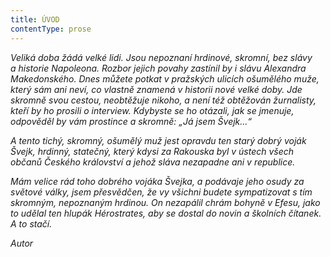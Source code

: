```yaml
---
title: ÚVOD
contentType: prose
---
```


_Veliká doba žádá velké lidi. Jsou nepoznaní hrdinové, skromní, bez slávy a historie Napoleona. Rozbor jejich povahy zastínil by i slávu Alexandra Makedonského. Dnes můžete potkat v pražských ulicích ošumělého muže, který sám ani neví, co vlastně znamená v historii nové velké doby. Jde skromně svou cestou, neobtěžuje nikoho, a není též obtěžován žurnalisty, kteří by ho prosili o interview. Kdybyste se ho otázali, jak se jmenuje, odpověděl by vám prostince a skromně: „Já jsem Švejk…“_

_A tento tichý, skromný, ošumělý muž jest opravdu ten starý dobrý voják Švejk, hrdinný, statečný, který kdysi za Rakouska byl v ústech všech občanů Českého království a jehož sláva nezapadne ani v re­publice._

_Mám velice rád toho dobrého vojáka Švejka, a podávaje jeho osudy za světové války, jsem přesvědčen, že vy všichni budete sympatizovat s tím skromným, nepoznaným hrdinou. On nezapálil chrám bohyně v Efesu, jako to udělal ten hlupák Hérostrates, aby se dostal do novin a školních čítanek. A to stačí._

_Autor_
